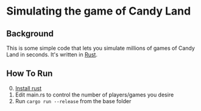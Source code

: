 # Simulating the game of Candy Land

## Background
This is some simple code that lets you simulate millions of games of Candy Land in seconds. It's written in [Rust](https://www.rust-lang.org/).

## How To Run
 0. [Install rust](https://rustup.rs/)
 1. Edit main.rs to control the number of players/games you desire
 2. Run `cargo run --release` from the base folder